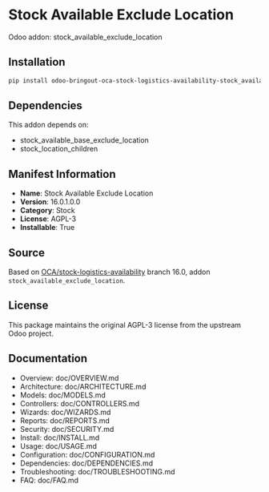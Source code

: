 # Stock Available Exclude Location

Odoo addon: stock_available_exclude_location

## Installation

```bash
pip install odoo-bringout-oca-stock-logistics-availability-stock_available_exclude_location
```

## Dependencies

This addon depends on:
- stock_available_base_exclude_location
- stock_location_children

## Manifest Information

- **Name**: Stock Available Exclude Location
- **Version**: 16.0.1.0.0
- **Category**: Stock
- **License**: AGPL-3
- **Installable**: True

## Source

Based on [OCA/stock-logistics-availability](https://github.com/OCA/stock-logistics-availability) branch 16.0, addon `stock_available_exclude_location`.

## License

This package maintains the original AGPL-3 license from the upstream Odoo project.

## Documentation

- Overview: doc/OVERVIEW.md
- Architecture: doc/ARCHITECTURE.md
- Models: doc/MODELS.md
- Controllers: doc/CONTROLLERS.md
- Wizards: doc/WIZARDS.md
- Reports: doc/REPORTS.md
- Security: doc/SECURITY.md
- Install: doc/INSTALL.md
- Usage: doc/USAGE.md
- Configuration: doc/CONFIGURATION.md
- Dependencies: doc/DEPENDENCIES.md
- Troubleshooting: doc/TROUBLESHOOTING.md
- FAQ: doc/FAQ.md
